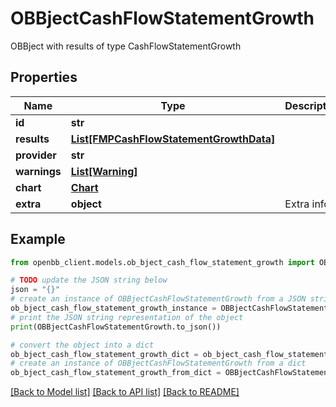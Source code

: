 # OBBjectCashFlowStatementGrowth

OBBject with results of type CashFlowStatementGrowth

## Properties

Name | Type | Description | Notes
------------ | ------------- | ------------- | -------------
**id** | **str** |  | [optional] 
**results** | [**List[FMPCashFlowStatementGrowthData]**](FMPCashFlowStatementGrowthData.md) |  | [optional] 
**provider** | **str** |  | [optional] 
**warnings** | [**List[Warning]**](Warning.md) |  | [optional] 
**chart** | [**Chart**](Chart.md) |  | [optional] 
**extra** | **object** | Extra info. | [optional] 

## Example

```python
from openbb_client.models.ob_bject_cash_flow_statement_growth import OBBjectCashFlowStatementGrowth

# TODO update the JSON string below
json = "{}"
# create an instance of OBBjectCashFlowStatementGrowth from a JSON string
ob_bject_cash_flow_statement_growth_instance = OBBjectCashFlowStatementGrowth.from_json(json)
# print the JSON string representation of the object
print(OBBjectCashFlowStatementGrowth.to_json())

# convert the object into a dict
ob_bject_cash_flow_statement_growth_dict = ob_bject_cash_flow_statement_growth_instance.to_dict()
# create an instance of OBBjectCashFlowStatementGrowth from a dict
ob_bject_cash_flow_statement_growth_from_dict = OBBjectCashFlowStatementGrowth.from_dict(ob_bject_cash_flow_statement_growth_dict)
```
[[Back to Model list]](../README.md#documentation-for-models) [[Back to API list]](../README.md#documentation-for-api-endpoints) [[Back to README]](../README.md)


